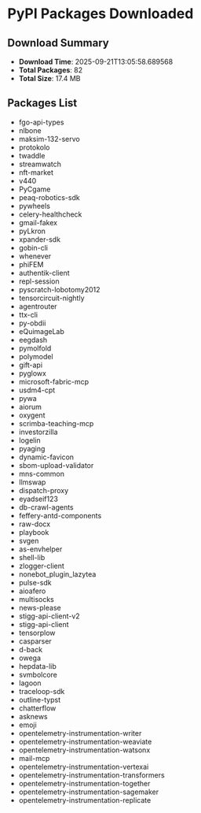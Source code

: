 # PyPI Packages Downloaded

## Download Summary
- **Download Time**: 2025-09-21T13:05:58.689568
- **Total Packages**: 82
- **Total Size**: 17.4 MB

## Packages List
- fgo-api-types
- nlbone
- maksim-132-servo
- protokolo
- twaddle
- streamwatch
- nft-market
- v440
- PyCgame
- peaq-robotics-sdk
- pywheels
- celery-healthcheck
- gmail-fakex
- pyLkron
- xpander-sdk
- gobin-cli
- whenever
- phiFEM
- authentik-client
- repl-session
- pyscratch-lobotomy2012
- tensorcircuit-nightly
- agentrouter
- ttx-cli
- py-obdii
- eQuimageLab
- eegdash
- pymolfold
- polymodel
- gift-api
- pyglowx
- microsoft-fabric-mcp
- usdm4-cpt
- pywa
- aiorum
- oxygent
- scrimba-teaching-mcp
- investorzilla
- logelin
- pyaging
- dynamic-favicon
- sbom-upload-validator
- mns-common
- llmswap
- dispatch-proxy
- eyadseif123
- db-crawl-agents
- feffery-antd-components
- raw-docx
- playbook
- svgen
- as-envhelper
- shell-lib
- zlogger-client
- nonebot_plugin_lazytea
- pulse-sdk
- aioafero
- multisocks
- news-please
- stigg-api-client-v2
- stigg-api-client
- tensorplow
- casparser
- d-back
- owega
- hepdata-lib
- svmbolcore
- lagoon
- traceloop-sdk
- outline-typst
- chatterflow
- asknews
- emoji
- opentelemetry-instrumentation-writer
- opentelemetry-instrumentation-weaviate
- opentelemetry-instrumentation-watsonx
- mail-mcp
- opentelemetry-instrumentation-vertexai
- opentelemetry-instrumentation-transformers
- opentelemetry-instrumentation-together
- opentelemetry-instrumentation-sagemaker
- opentelemetry-instrumentation-replicate
